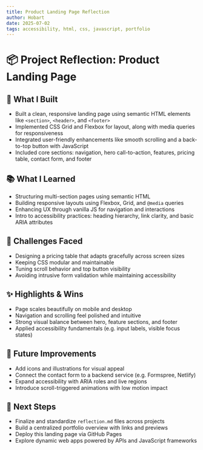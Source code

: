 ```yaml
---
title: Product Landing Page Reflection
author: Hobart
date: 2025-07-02
tags: accessibility, html, css, javascript, portfolio
---
```


# 📦 Project Reflection: Product Landing Page

## 🧩 What I Built

- Built a clean, responsive landing page using semantic HTML elements like `<section>`, `<header>`, and `<footer>`
- Implemented CSS Grid and Flexbox for layout, along with media queries for responsiveness
- Integrated user-friendly enhancements like smooth scrolling and a back-to-top button with JavaScript
- Included core sections: navigation, hero call-to-action, features, pricing table, contact form, and footer

## 📚 What I Learned

- Structuring multi-section pages using semantic HTML
- Building responsive layouts using Flexbox, Grid, and `@media` queries
- Enhancing UX through vanilla JS for navigation and interactions
- Intro to accessibility practices: heading hierarchy, link clarity, and basic ARIA attributes

## 🚧 Challenges Faced

- Designing a pricing table that adapts gracefully across screen sizes
- Keeping CSS modular and maintainable
- Tuning scroll behavior and top button visibility
- Avoiding intrusive form validation while maintaining accessibility

## ✨ Highlights & Wins

- Page scales beautifully on mobile and desktop
- Navigation and scrolling feel polished and intuitive
- Strong visual balance between hero, feature sections, and footer
- Applied accessibility fundamentals (e.g. input labels, visible focus states)

## 🔭 Future Improvements

- Add icons and illustrations for visual appeal
- Connect the contact form to a backend service (e.g. Formspree, Netlify)
- Expand accessibility with ARIA roles and live regions
- Introduce scroll-triggered animations with low motion impact

## 🚀 Next Steps

- Finalize and standardize `reflection.md` files across projects
- Build a centralized portfolio overview with links and previews
- Deploy this landing page via GitHub Pages
- Explore dynamic web apps powered by APIs and JavaScript frameworks
